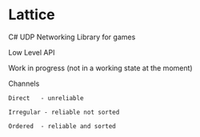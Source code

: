 # Lattice
C# UDP Networking Library for games

Low Level API

Work in progress (not in a working state at the moment)

Channels
	
	Direct	 - unreliable
	
	Irregular - reliable not sorted
	
	Ordered	 - reliable and sorted


